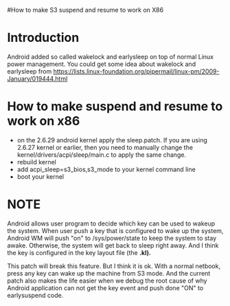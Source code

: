 #How to make S3 suspend and resume to work on X86
# Introduction #
Android added so called wakelock and earlysleep on top of normal Linux power management. You could get some idea about wakelock and earlysleep from https://lists.linux-foundation.org/pipermail/linux-pm/2009-January/019444.html

# How to make suspend and resume to work on x86 #
  * on the 2.6.29 android kernel apply the sleep.patch. If you are using 2.6.27 kernel or earlier, then you need to manually change the kernel/drivers/acpi/sleep/main.c to apply the same change.
  * rebuild kernel
  * add acpi\_sleep=s3\_bios,s3\_mode to your kernel command line
  * boot your kernel

# NOTE #
Android allows user program to decide which key can be used to wakeup the system. When user push a key that is configured to wake up the system, Android WM will push "on" to /sys/power/state to keep the system to stay awake. Otherwise, the system will get back to sleep right away. And I think the key is configured in the key layout file (the **.kl).**

This patch will break this feature. But I think it is ok. With a normal netbook, press any key can wake up the machine from S3 mode. And the current patch also makes the life easier when we debug the root cause of why Android application can not get the key event and push done "ON" to earlysuspend code.